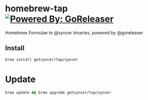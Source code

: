 # homebrew-tap [![Powered By: GoReleaser](https://img.shields.io/badge/powered%20by-goreleaser-green.svg?style=flat-square)](https://github.com/goreleaser)

Homebrew Formulae to @syncer binaries, powered by @goreleaser

## Install

```sh
brew install getsyncer/tap/syncer
```

# Update

```sh
brew update && brew upgrade getsyncer/tap/syncer
```
